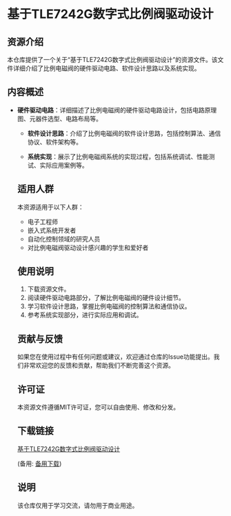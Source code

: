 # 基于TLE7242G数字式比例阀驱动设计

## 资源介绍

本仓库提供了一个关于“基于TLE7242G数字式比例阀驱动设计”的资源文件。该文件详细介绍了比例电磁阀的硬件驱动电路、软件设计思路以及系统实现。

## 内容概述

- **硬件驱动电路**：详细描述了比例电磁阀的硬件驱动电路设计，包括电路原理图、元器件选型、电路布局等。

  - **软件设计思路**：介绍了比例电磁阀的软件设计思路，包括控制算法、通信协议、软件架构等。

  - **系统实现**：展示了比例电磁阀系统的实现过程，包括系统调试、性能测试、实际应用案例等。

  ## 适用人群

  本资源适用于以下人群：

  - 电子工程师
  - 嵌入式系统开发者
  - 自动化控制领域的研究人员
  - 对比例电磁阀驱动设计感兴趣的学生和爱好者

  ## 使用说明

  1. 下载资源文件。
  2. 阅读硬件驱动电路部分，了解比例电磁阀的硬件设计细节。
  3. 学习软件设计思路，掌握比例电磁阀的控制算法和通信协议。
  4. 参考系统实现部分，进行实际应用和调试。

  ## 贡献与反馈

  如果您在使用过程中有任何问题或建议，欢迎通过仓库的Issue功能提出。我们非常欢迎您的反馈和贡献，帮助我们不断完善这个资源。

  ## 许可证

  本资源文件遵循MIT许可证，您可以自由使用、修改和分发。

  ## 下载链接
  [基于TLE7242G数字式比例阀驱动设计](https://pan.quark.cn/s/3f6abd789818) 

  (备用: [备用下载](https://pan.baidu.com/s/1m24uXVIeU2EynkZXn-XvVw?pwd=1234))

  ## 说明

  该仓库仅用于学习交流，请勿用于商业用途。
